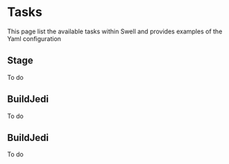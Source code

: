 # Tasks

This page list the available tasks within Swell and provides examples of the Yaml configuration

## Stage

To do


## BuildJedi

To do

## BuildJedi

To do
